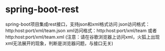 # spring-boot-rest
  spring-boot项目集成rest接口，支持json和xml格式访问
    json访问格式：http:host:port/xml/team.json
    xml访问格式：http:host:port/xml/team 或者 http:host:port/xml/team.xml
 (注意：请在谷歌浏览器上访问xml，火狐上出现xml无法展开的现象，判断是浏览器问题，与接口无关)

